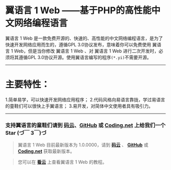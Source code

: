 # **翼语言 1 Web ——基于PHP的高性能中文网络编程语言**
翼语言 1 Web 是一款免费开源的、快速的、高性能的中文网络编程语言，是为了快速开发网络应用而生的，遵循GPL 3.0协议发布，意味着你可以免费使用 翼语言 1 Web，但是当你修改 翼语言 1 Web 、对 翼语言 1 Web 进行二次开发时，必须将其遵循GPL 3.0协议开源。使用翼语言编写的程序`(*.yi)`不需要开源。

* * * * *
# 主要特性：
1.简单易学，可以快速开发网络应用程序；
2.代码风格向易语言靠拢，学过易语言的童鞋们可以很快上手翼语言；
3.易开发，对简体中文使用者具有吸引力。

* * * * *
### 支持翼语言的童鞋们请到 **[码云](http://git.oschina.net/windfox/yi1web)**、**[GitHub](https://github.com/windfoxofo/yi1web)** 或 **[Coding.net](https://coding.net/u/windfoxofo/p/yi1web/git)** 上给我们一个**Star** (づ￣ 3￣)づ

> 翼语言 1 Web 目前最新版本为 1.0.0000，请到 **[码云](http://git.oschina.net/windfox/yi1web)** 、 **[GitHub](https://github.com/windfoxofo/yi1web)** 或 **[Coding.net](https://coding.net/u/windfoxofo/p/yi1web/git)** 获取最新版本。

> 您可以在 **[看云](http://doc.windfox.org.cn/yi-web-v1/)** 上查看翼语言 1 Web 的教程。
